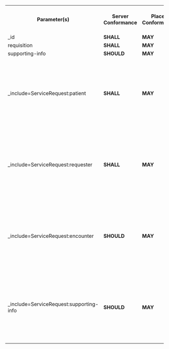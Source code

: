 <table class="list" width="100%">
<tbody>
  <tr>
    <th>Parameter(s)</th>
    <th>Server Conformance </th>
    <th>Placer Conformance </th>
    <th>Filler Conformance </th>
    <th>Patient Conformance </th>
    <th>Type(s)</th>
    <th>Requirements (when used alone or in combination)</th>
  </tr>
  <tr>
        <td>_id</td>
        <td><b>SHALL</b></td>
        <td><b>MAY</b></td>
        <td><b>MAY</b></td>
        <td><b>MAY</b></td>
        <td><code>token</code></td>
        <td></td>
  </tr>
   <tr>
        <td>requisition</td>
        <td><b>SHALL</b></td>
        <td><b>MAY</b></td>
        <td><b>MAY</b></td>
        <td><b>MAY</b></td>
        <td><code>token</code></td>
        <td></td>
  </tr>
  <tr>
        <td>supporting-info</td>
        <td><b>SHOULD</b></td>
        <td><b>MAY</b></td>
        <td><b>MAY</b></td>
        <td><b>MAY</b></td>
        <td><code>reference</code></td>
        <td></td>
  </tr>
  <tr>
        <td>_include=ServiceRequest:patient</td>
        <td><b>SHALL</b></td>
        <td><b>MAY</b></td>
        <td><b>MAY</b></td>
        <td><b>MAY</b></td>
        <td><code>reference</code></td>
        <td>Modifies search results from a query using other search parameters by including the referenced focus resource</td>
  </tr>
  <tr>
        <td>_include=ServiceRequest:requester</td>
        <td><b>SHALL</b></td>
        <td><b>MAY</b></td>
        <td><b>MAY</b></td>
        <td><b>MAY</b></td>
        <td><code>reference</code></td>
        <td>Modifies search results from a query using other search parameters by including the referenced focus resource</td>
  </tr>
  <tr>
        <td>_include=ServiceRequest:encounter</td>
        <td><b>SHOULD</b></td>
        <td><b>MAY</b></td>
        <td><b>MAY</b></td>
        <td><b>MAY</b></td>
        <td><code>reference</code></td>
        <td>Modifies search results from a query using other search parameters by including the referenced focus resource</td>
  </tr>
  <tr>
        <td>_include=ServiceRequest:supporting-info</td>
        <td><b>SHOULD</b></td>
        <td><b>MAY</b></td>
        <td><b>MAY</b></td>
        <td><b>MAY</b></td>
        <td><code>reference</code></td>
        <td>Modifies search results from a query using other search parameters by including the referenced focus resource</td>
  </tr>
 </tbody>
</table>
